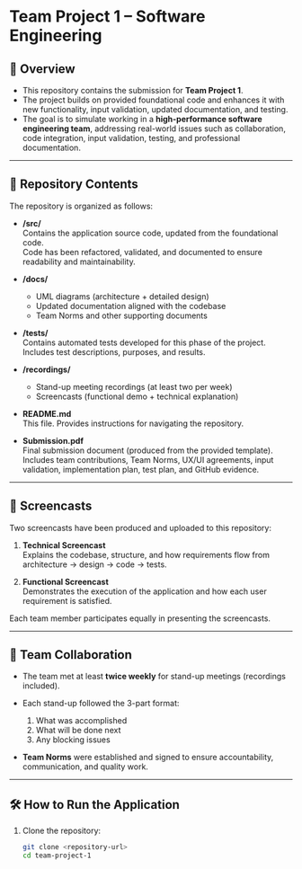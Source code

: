 # Team Project 1 – Software Engineering

## 📌 Overview
- This repository contains the submission for **Team Project 1**.  
- The project builds on provided foundational code and enhances it with new functionality, input validation, updated documentation, and testing.  
- The goal is to simulate working in a **high-performance software engineering team**, addressing real-world issues such as collaboration, code integration, input validation, testing, and professional documentation.

---

## 📂 Repository Contents
The repository is organized as follows:

- **/src/**  
  Contains the application source code, updated from the foundational code.  
  Code has been refactored, validated, and documented to ensure readability and maintainability.  

- **/docs/**  
  - UML diagrams (architecture + detailed design)  
  - Updated documentation aligned with the codebase  
  - Team Norms and other supporting documents  

- **/tests/**  
  Contains automated tests developed for this phase of the project.  
  Includes test descriptions, purposes, and results.  

- **/recordings/**  
  - Stand-up meeting recordings (at least two per week)  
  - Screencasts (functional demo + technical explanation)  

- **README.md**  
  This file. Provides instructions for navigating the repository.  

- **Submission.pdf**  
  Final submission document (produced from the provided template).  
  Includes team contributions, Team Norms, UX/UI agreements, input validation, implementation plan, test plan, and GitHub evidence.

---

## 🎥 Screencasts
Two screencasts have been produced and uploaded to this repository:

1. **Technical Screencast**  
   Explains the codebase, structure, and how requirements flow from architecture → design → code → tests.  

2. **Functional Screencast**  
   Demonstrates the execution of the application and how each user requirement is satisfied.  

Each team member participates equally in presenting the screencasts.  

---

## 👥 Team Collaboration
- The team met at least **twice weekly** for stand-up meetings (recordings included).  
- Each stand-up followed the 3-part format:  
  1. What was accomplished  
  2. What will be done next  
  3. Any blocking issues  

- **Team Norms** were established and signed to ensure accountability, communication, and quality work.  

---

## 🛠️ How to Run the Application
1. Clone the repository:
   ```bash
   git clone <repository-url>
   cd team-project-1
